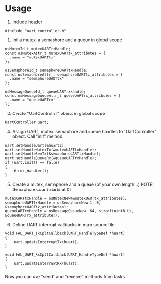 # Usage
1. Include header
```
#include "uart_controller.h"
```  
1. Init a mutex, a semaphore and a queue in global scope
```
osMutexId_t mutexUARTtxHandle;
const osMutexAttr_t mutexUARTtx_attributes = {
  .name = "mutexUARTtx"
};

osSemaphoreId_t semaphoreUARTtxHandle;
const osSemaphoreAttr_t semaphoreUARTtx_attributes = {
  .name = "semaphoreUARTtx"
};

osMessageQueueId_t queueUARTrxHandle;
const osMessageQueueAttr_t queueUARTrx_attributes = {
  .name = "queueUARTrx"
};
```
2. Create "UartController" object in global scope
```
UartController uart;
```
4. Assign UART, mutex, semaphore and queue handles to "UartController" object. Call "init" method
```
uart.setHandleUart(&huart2);
uart.setHandleMutexTx(&mutexUARTtxHandle);
uart.setHandleSemTx(&semaphoreUARTtxHandle);
uart.setHandleQueueRx(&queueUARTrxHandle);
if (uart.init() == false)
{
    Error_Handler();
}
```
5. Create a mutex, semaphore and a queue (of your own length...)
NOTE: Semaphore count starts at 0!
```
mutexUARTtxHandle = osMutexNew(&mutexUARTtx_attributes);
semaphoreUARTtxHandle = osSemaphoreNew(1, 0, &semaphoreUARTtx_attributes);
queueUARTrxHandle = osMessageQueueNew (64, sizeof(uint8_t), &queueUARTrx_attributes);
```
6. Define UART interrupt callbacks in main source file
```
void HAL_UART_TxCpltCallback(UART_HandleTypeDef *huart)
{
    uart.updateInterruptTx(huart);
}

void HAL_UART_RxCpltCallback(UART_HandleTypeDef *huart)
{
    uart.updateInterruptRx(huart);
}
```
Now you can use "send" and "receive" methods from tasks.

